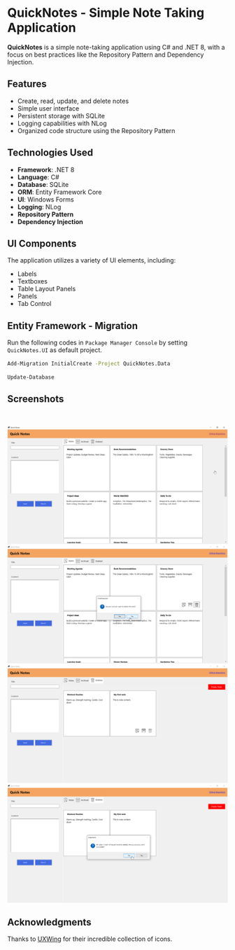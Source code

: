 # QuickNotes - Simple Note Taking Application

**QuickNotes** is a simple note-taking application using C# and .NET 8, with a focus on best practices like the Repository Pattern and Dependency Injection.

## Features

- Create, read, update, and delete notes
- Simple user interface
- Persistent storage with SQLite
- Logging capabilities with NLog
- Organized code structure using the Repository Pattern

## Technologies Used

- **Framework**: .NET 8
- **Language**: C#
- **Database**: SQLite
- **ORM**: Entity Framework Core
- **UI**: Windows Forms
- **Logging**: NLog
- **Repository Pattern**
- **Dependency Injection**

## UI Components

The application utilizes a variety of UI elements, including:

- Labels
- Textboxes
- Table Layout Panels
- Panels
- Tab Control

## Entity Framework - Migration
Run the following codes in `Package Manager Console` by setting `QuickNotes.UI` as default project.
```bash
Add-Migration InitialCreate -Project QuickNotes.Data
```
```bash
Update-Database
```

## Screenshots



<br/>
<p align="center">
  <img src="./assets/01.png" alt="Contact Manager"/>
  <img src="./assets/02.png" alt="Contact Manager"/>
  <img src="./assets/03.png" alt="Contact Manager"/>
  <img src="./assets/04.png" alt="Contact Manager"/>
</p>

## Acknowledgments
Thanks to [UXWing](https://uxwing.com) for their incredible collection of icons.
